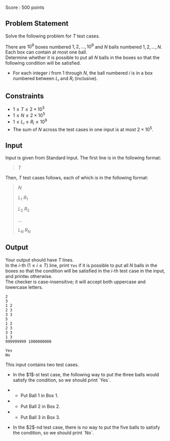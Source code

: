 Score : $500$ points

## Problem Statement

Solve the following problem for $T$ test cases.

There are $10^9$ boxes numbered $1,2,\dots,10^9$ and $N$ balls numbered $1,2,\dots,N$.<br>
Each box can contain at most one ball.<br>
Determine whether it is possible to put all $N$ balls in the boxes so that the following condition will be satisfied.

- For each integer $i$ from $1$ through $N$, the ball numbered $i$ is in a box numbered between $L_i$ and $R_i$ (inclusive).

## Constraints

- $1 \le T \le 2 \times 10^5$
- $1 \le N \le 2 \times 10^5$
- $1 \le L_i \le R_i \le 10^9$
- The sum of $N$ across the test cases in one input is at most $2 \times 10^5$.

## Input

Input is given from Standard Input. The first line is in the following format:

> $T$

Then, $T$ test cases follows, each of which is in the following format:

> $N$
> 
> $L_1$ $R_1$
> 
> $L_2$ $R_2$
> 
> $\dots$
> 
> $L_N$ $R_N$

## Output

Your output should have $T$ lines.<br>
In the $i$-th $(1 \le i \le T)$ line, print `Yes` if it is possible to put all $N$ balls in the boxes so that the condition will be satisfied in the $i$-th test case in the input, and print`No` otherwise.<br>
The checker is case-insensitive; it will accept both uppercase and lowercase letters.

```input1
2
3
1 2
2 3
3 3
5
1 2
2 3
3 3
1 3
999999999 1000000000
```

```output1
Yes
No
```

This input contains two test cases.

- <p>In the $1$-st test case, the following way to put the three balls would satisfy the condition, so we should print `Yes`.</p>
-   - Put Ball $1$ in Box $1$.
-   - Put Ball $2$ in Box $2$.
-   - Put Ball $3$ in Box $3$.
- <p>In the $2$-nd test case, there is no way to put the five balls to satisfy the condition, so we should print `No`.</p>